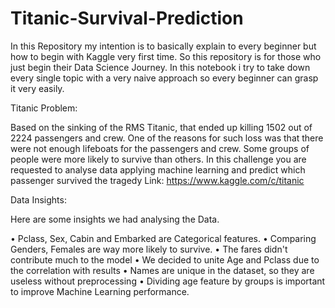 # Titanic-Survival-Prediction

In this Repository my intention is to basically explain to every beginner but how to begin with Kaggle very first time. So this repository is for those who just begin their Data Science Journey. In this notebook i try to take down every single topic with a very naive approach so every beginner can grasp it very easily.

Titanic Problem:

Based on the sinking of the RMS Titanic, that ended up killing 1502 out of 2224 passengers and crew. One of the reasons for such loss was that there were not enough lifeboats for the passengers and crew. Some groups of people were more likely to survive than others. In this challenge you are requested to analyse data applying machine learning and predict which passenger survived the tragedy Link: https://www.kaggle.com/c/titanic

Data Insights:

Here are some insights we had analysing the Data.

• Pclass, Sex, Cabin and Embarked are Categorical features.
• Comparing Genders, Females are way more likely to survive.
• The fares didn't contribute much to the model
• We decided to unite Age and Pclass due to the correlation with results
• Names are unique in the dataset, so they are useless without preprocessing
• Dividing age feature by groups is important to improve Machine Learning performance.
